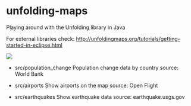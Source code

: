 # unfolding-maps

Playing around with the Unfolding library in Java

For external libraries check: http://unfoldingmaps.org/tutorials/getting-started-in-eclipse.html

<img src=http://i.imgur.com/VhyX93m.png?1>

- src/population_change
Population change data by country
source: World Bank

- src/airports
Show airports on the map 
source: Open Flight

- src/earthquakes
Show earthquake data
source: earthquake.usgs.gov 

